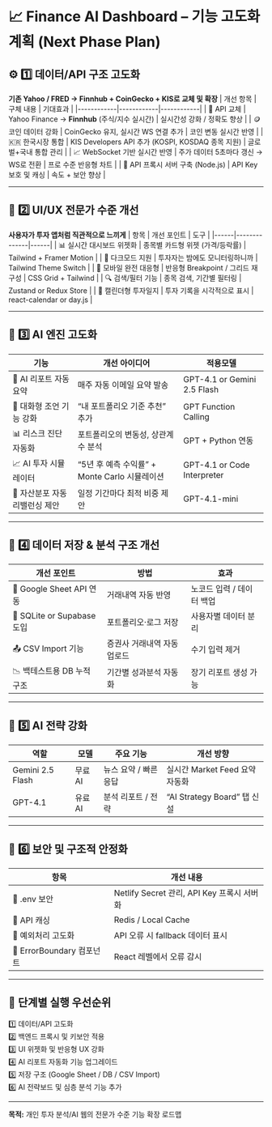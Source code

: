 # 📈 Finance AI Dashboard – 기능 고도화 계획 (Next Phase Plan)

## ⚙️ 1️⃣ 데이터/API 구조 고도화
**기존 Yahoo / FRED → Finnhub + CoinGecko + KIS로 교체 및 확장**
| 개선 항목 | 구체 내용 | 기대효과 |
|------------|------------|------------|
| 🔁 API 교체 | Yahoo Finance → **Finnhub** (주식/지수 실시간) | 실시간성 강화 / 정확도 향상 |
| 🪙 코인 데이터 강화 | CoinGecko 유지, 실시간 WS 연결 추가 | 코인 변동 실시간 반영 |
| 🇰🇷 한국시장 통합 | KIS Developers API 추가 (KOSPI, KOSDAQ 종목 지원) | 글로벌+국내 통합 관리 |
| 📈 WebSocket 기반 실시간 반영 | 주가 데이터 5초마다 갱신 → WS로 전환 | 프로 수준 반응형 차트 |
| 🧩 API 프록시 서버 구축 (Node.js) | API Key 보호 및 캐싱 | 속도 + 보안 향상 |

---

## 🎨 2️⃣ UI/UX 전문가 수준 개선
**사용자가 투자 앱처럼 직관적으로 느끼게**
| 항목 | 개선 포인트 | 도구 |
|------|--------------|------|
| 📊 실시간 대시보드 위젯화 | 종목별 카드형 위젯 (가격/등락률) | Tailwind + Framer Motion |
| 🌙 다크모드 지원 | 투자자는 밤에도 모니터링하니까 | Tailwind Theme Switch |
| 📱 모바일 완전 대응형 | 반응형 Breakpoint / 그리드 재구성 | CSS Grid + Tailwind |
| 🔍 검색/필터 기능 | 종목 검색, 기간별 필터링 | Zustand or Redux Store |
| 📅 캘린더형 투자일지 | 투자 기록을 시각적으로 표시 | react-calendar or day.js |

---

## 🧠 3️⃣ AI 엔진 고도화
| 기능 | 개선 아이디어 | 적용모델 |
|------|----------------|-----------|
| 📘 AI 리포트 자동 요약 | 매주 자동 이메일 요약 발송 | GPT-4.1 or Gemini 2.5 Flash |
| 💬 대화형 조언 기능 강화 | “내 포트폴리오 기준 추천” 추가 | GPT Function Calling |
| 📊 리스크 진단 자동화 | 포트폴리오의 변동성, 상관계수 분석 | GPT + Python 연동 |
| 📈 AI 투자 시뮬레이터 | “5년 후 예측 수익률” + Monte Carlo 시뮬레이션 | GPT-4.1 or Code Interpreter |
| 🧮 자산분포 자동 리밸런싱 제안 | 일정 기간마다 최적 비중 제안 | GPT-4.1-mini |

---

## 💾 4️⃣ 데이터 저장 & 분석 구조 개선
| 개선 포인트 | 방법 | 효과 |
|--------------|------|------|
| 🔐 Google Sheet API 연동 | 거래내역 자동 반영 | 노코드 입력 / 데이터 백업 |
| 🧩 SQLite or Supabase 도입 | 포트폴리오·로그 저장 | 사용자별 데이터 분리 |
| 📤 CSV Import 기능 | 증권사 거래내역 자동 업로드 | 수기 입력 제거 |
| 📉 백테스트용 DB 누적 구조 | 기간별 성과분석 자동화 | 장기 리포트 생성 가능 |

---

## 🤖 5️⃣ AI 전략 강화
| 역할 | 모델 | 주요 기능 | 개선 방향 |
|------|--------|-----------|-------------|
| Gemini 2.5 Flash | 무료 AI | 뉴스 요약 / 빠른 응답 | 실시간 Market Feed 요약 자동화 |
| GPT-4.1 | 유료 AI | 분석 리포트 / 전략 | “AI Strategy Board” 탭 신설 |

---

## 🔐 6️⃣ 보안 및 구조적 안정화
| 항목 | 개선 내용 |
|------|------------|
| 🧱 .env 보안 | Netlify Secret 관리, API Key 프록시 서버화 |
| 🔄 API 캐싱 | Redis / Local Cache |
| 🧩 예외처리 고도화 | API 오류 시 fallback 데이터 표시 |
| 🧠 ErrorBoundary 컴포넌트 | React 레벨에서 오류 감시 |

---

## 🚀 단계별 실행 우선순위
1️⃣ 데이터/API 고도화  
2️⃣ 백엔드 프록시 및 키보안 적용  
3️⃣ UI 위젯화 및 반응형 UX 강화  
4️⃣ AI 리포트 자동화 기능 업그레이드  
5️⃣ 저장 구조 (Google Sheet / DB / CSV Import)  
6️⃣ AI 전략보드 및 심층 분석 기능 추가  

---
 
**목적:** 개인 투자 분석/AI 웹의 전문가 수준 기능 확장 로드맵
